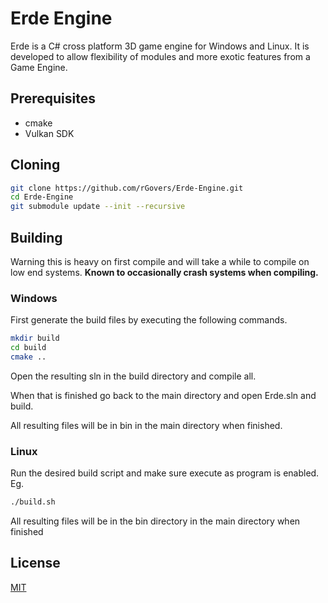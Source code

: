 # Erde Engine
Erde is a C# cross platform 3D game engine for Windows and Linux. It is developed to allow flexibility of modules and more exotic features from a Game Engine.  

## Prerequisites
* cmake
* Vulkan SDK

## Cloning
```bash
git clone https://github.com/rGovers/Erde-Engine.git
cd Erde-Engine
git submodule update --init --recursive
```

## Building
Warning this is heavy on first compile and will take a while to compile on low end systems. **Known to occasionally crash systems when compiling.**
### Windows
First generate the build files by executing the following commands.
```bash
mkdir build
cd build
cmake ..
```
Open the resulting sln in the build directory and compile all.

When that is finished go back to the main directory and open Erde.sln and build.

All resulting files will be in bin in the main directory when finished. 

### Linux
Run the desired build script and make sure execute as program is enabled.
Eg.
``` bash
./build.sh
```
All resulting files will be in the bin directory in the main directory when finished

## License
[MIT](https://choosealicense.com/licenses/mit/)
